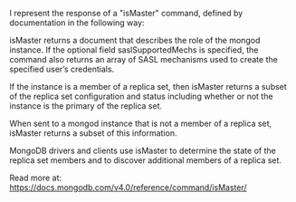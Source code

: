 I represent the response of a "isMaster" command, defined by documentation in the following way:

isMaster returns a document that describes the role of the mongod instance. If the optional field saslSupportedMechs is specified, the command also returns an array of SASL mechanisms used to create the specified user’s credentials.

If the instance is a member of a replica set, then isMaster returns a subset of the replica set configuration and status including whether or not the instance is the primary of the replica set.

When sent to a mongod instance that is not a member of a replica set, isMaster returns a subset of this information.

MongoDB drivers and clients use isMaster to determine the state of the replica set members and to discover additional members of a replica set.


Read more at: https://docs.mongodb.com/v4.0/reference/command/isMaster/